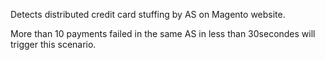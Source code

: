 Detects distributed credit card stuffing by AS on Magento website.


More than 10 payments failed in the same AS in less than 30secondes will trigger this scenario.
